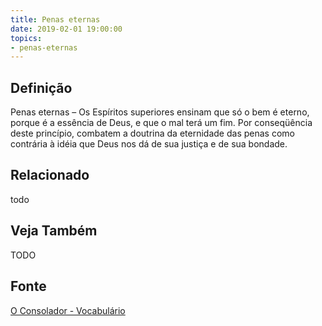 ```yaml
---
title: Penas eternas
date: 2019-02-01 19:00:00
topics:
- penas-eternas
---
```


## Definição
Penas eternas – Os Espíritos superiores ensinam que só o bem é eterno, porque é
a essência de Deus, e que o mal terá um fim. Por conseqüência deste princípio,
combatem a doutrina da eternidade das penas como contrária à idéia que Deus nos
dá de sua justiça e de sua bondade.


## Relacionado
todo

## Veja Também
TODO

## Fonte
[O Consolador - Vocabulário](http://www.oconsolador.com.br/linkfixo/vocabulario/principal.html)
